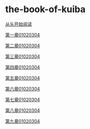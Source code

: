 # the-book-of-kuiba

[从头开始阅读](https://github.com/MiuNice/the-book-of-kuiba/blob/master/chapter1/1.1%E5%AE%87%E5%AE%99%E5%A4%A7%E7%88%86%E7%82%B8%E4%B8%AD%E5%90%8C%E6%97%B6%E8%AF%9E%E7%94%9F%E7%9A%84%E4%B8%A4%E4%B8%AA%E4%B8%96%E7%95%8C.md)

[第一章](https://github.com/MiuNice/the-book-of-kuiba/tree/master/chapter1)[01](https://github.com/MiuNice/the-book-of-kuiba/blob/master/chapter1/1.1%E5%AE%87%E5%AE%99%E5%A4%A7%E7%88%86%E7%82%B8%E4%B8%AD%E5%90%8C%E6%97%B6%E8%AF%9E%E7%94%9F%E7%9A%84%E4%B8%A4%E4%B8%AA%E4%B8%96%E7%95%8C.md)[02](https://github.com/MiuNice/the-book-of-kuiba/blob/master/chapter1/1.2%E7%A5%9E%E6%98%AF%E6%9C%89%E5%AE%B3%E7%9A%84.md)[03](https://github.com/MiuNice/the-book-of-kuiba/blob/master/chapter1/1.3%E6%99%B6%E4%B9%8B%E7%9B%AE.md)[04](https://github.com/MiuNice/the-book-of-kuiba/blob/master/chapter1/1.4%E7%BA%B9%E8%80%80.md)

[第二章](https://github.com/MiuNice/the-book-of-kuiba/tree/master/chapter2)[01]()[02]()[03]()[04]()

[第三章](https://github.com/MiuNice/the-book-of-kuiba/tree/master/chapter3)[01]()[02]()[03]()[04]()

[第四章](https://github.com/MiuNice/the-book-of-kuiba/tree/master/chapter4)[01]()[02]()[03]()[04]()

[第五章](https://github.com/MiuNice/the-book-of-kuiba/tree/master/chapter5)[01]()[02]()[03]()[04]()

[第六章](https://github.com/MiuNice/the-book-of-kuiba/tree/master/chapter6)[01]()[02]()[03]()[04]()

[第七章](https://github.com/MiuNice/the-book-of-kuiba/tree/master/chapter7)[01]()[02]()[03]()[04]()

[第八章](https://github.com/MiuNice/the-book-of-kuiba/tree/master/chapter8)[01]()[02]()[03]()[04]()

[第九章](https://github.com/MiuNice/the-book-of-kuiba/tree/master/chapter9)[01]()[02]()[03]()[04]()
